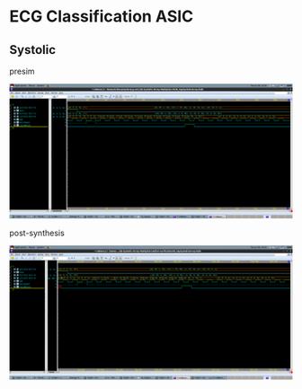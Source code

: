 # ECG Classification ASIC

## Systolic 

presim 

![image-20240730235200730](https://raw.githubusercontent.com/frankxaio/markdwon-image/main/data/image-20240730235200730.png)

post-synthesis 

![image-20240730235319737](https://raw.githubusercontent.com/frankxaio/markdwon-image/main/data/image-20240730235319737.png)

